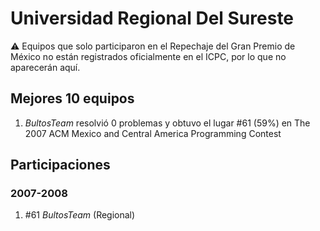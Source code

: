 # Universidad Regional Del Sureste

:warning: Equipos que solo participaron en el Repechaje del Gran Premio de México no están registrados oficialmente en el ICPC, por lo que no aparecerán aquí.

## Mejores 10 equipos

1. _BultosTeam_ resolvió 0 problemas y obtuvo el lugar #61 (59%) en The 2007 ACM Mexico and Central America Programming Contest

## Participaciones

### 2007-2008

1. #61 _BultosTeam_ (Regional)



